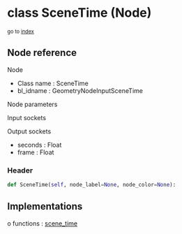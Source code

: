 # class SceneTime (Node)

<sub>go to [index](/docs/index.md)</sub>

## Node reference

Node
 - Class name : SceneTime
 - bl_idname : GeometryNodeInputSceneTime

Node parameters

Input sockets

Output sockets
 - seconds : Float
 - frame : Float

### Header

``` python
def SceneTime(self, node_label=None, node_color=None):
```

## Implementations

o functions : [scene_time](/docs/GeoNodes_classes/GLOBAL.md#scene_time)


